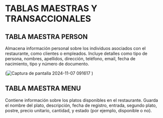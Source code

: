 # TABLAS MAESTRAS Y TRANSACCIONALES

## TABLA MAESTRA PERSON
Almacena información personal sobre los individuos asociados con el restaurante, como clientes o empleados. Incluye detalles como tipo de persona, nombres, apellidos, dirección, teléfono, email, fecha de nacimiento, tipo y número de documento.

(![Captura de pantalla 2024-11-07 091617](https://github.com/user-attachments/assets/38d686e5-92a0-4c96-a775-4c7c16daa939)
)


## TABLA MAESTRA MENU 
Contiene información sobre los platos disponibles en el restaurante. Guarda el nombre del plato, descripción, fecha de registro, entrada, segundo plato, postre, precio unitario, cantidad, y estado (por ejemplo, disponible o no).

